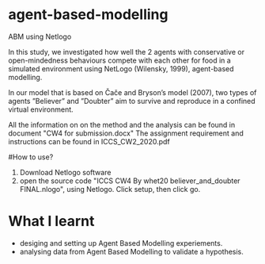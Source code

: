 # agent-based-modelling
ABM using Netlogo

In this study, we investigated how well the 2 agents with conservative or open-mindedness behaviours compete with each other for food in a simulated environment using NetLogo (Wilensky, 1999), agent-based modelling. 

In our model that is based on Čače and Bryson’s model (2007), two types of agents ”Believer” and ”Doubter” aim to survive and reproduce in a confined virtual environment.

All the information on on the method and the analysis can be found in document "CW4 for submission.docx"
The assignment requirement and instructions can be found in ICCS_CW2_2020.pdf

#How to use? 
1) Download Netlogo software
2) open the source code "ICCS CW4 By whet20  believer_and_doubter FINAL.nlogo", using Netlogo. Click setup, then click go.

# What I learnt
- desiging and setting up Agent Based Modelling experiements.
- analysing data from Agent Based Modelling to validate a hypothesis.


